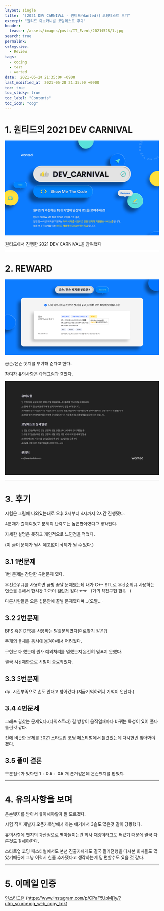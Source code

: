 ```yaml
---
layout: single
title:  "[2021 DEV CARNIVAL - 원티드(Wanted)] 코딩테스트 후기"
excerpt: "원티드 데브카니발 코딩테스트 후기"
header:
  teaser: /assets/images/posts/IT_Event/20210528/1.jpg
search: true
permalink:
categories: 
  - Review
tags:
  - coding
  - test
  - wanted
date:  2021-05-28 21:35:00 +0900
last_modified_at: 2021-05-28 21:35:00 +0900
toc: true
toc_sticky: true
toc_label: "Contents"
toc_icon: "cog"
---
```


# 1. 원티드의 2021 DEV CARNIVAL

![1번그림-메인](../../assets/images/posts/IT_Event/20210528/1.jpg)

원티드에서 진행한 2021 DEV CARNIVAL을 참여했다.

---

# 2. REWARD

![2번그림-reward](../../assets/images/posts/IT_Event/20210528/2.jpg)

금손/은손 뱃지를 부여해 준다고 한다.

참여자 유의사항은 아래그림과 같았다.

![3번그림-주의](../../assets/images/posts/IT_Event/20210528/3.jpg)

---

# 3. 후기

시험은 그림에 나와있는대로 오후 2시부터 4시까지 2시간 진행됐다.

4문제가 출제되었고 문제의 난이도는 높은편이였다고 생각된다.

자세한 설명은 못하고 개인적으로 느낀점을 적었다.

(이 글이 문제가 될시 예고없이 삭제가 될 수 있다.)

## 3.1 1번문제

1번 문제는 간단한 구현문제 였다.

우선순위큐를 사용하면 금방 끝날 문제였는데 내가 C++ STL로 우선순위큐 사용하는 연습을 못해서 한시간 가까이 걸린것 같다 ㅠㅠ...(거의 직접구현 한듯...)

다른사람들은 오분 십분안에 끝낼 문제였다며...(오열...)

## 3.2 2번문제

BFS 혹은 DFS를 사용하는 탈출문제였다(미로찾기 같은?)

두개의 물체를 동시에 옮겨야해서 어려웠다.

구현은 다 했는데 뭔가 예외처리를 덜했는지 온전히 맞추지 못했다.

결국 시간제한으로 시험이 종료되었다.

## 3.3 3번문제

dp. 시간부족으로 손도 안대고 넘어갔다.(지금기억하려니 기억이 안난다.)

## 3.4 4번문제

그래프 길찾는 문제였다.(다익스트라) 길 방향이 움직일때마다 바뀌는 특성이 있어 풀다 틀린것 같다. 

전에 비슷한 문제를 2021 스타트업 코딩 페스티벌에서 틀렸었는데 다시한번 찾아봐야겠다.


## 3.5 풀이 결론

부분점수가 있다면 1 + 0.5 + 0.5 개 푼거같은데 은손뱃지를 받았다.

---

# 4. 유의사항을 보며

은손뱃지를 받아서 좋아해야할지 잘 모르겠다. 

시험 직후 개발자 오픈카톡방에서 하는 얘기에서 3솔도 많은것 같아 당황했다.

유의사항에 뱃지의 가산점으로 받아들이는건 회사 재량이라고도 써있기 때문에 결국 다른것도 잘해야한다.

스타트업 코딩 페스티벌에서도 본선 진출자에게도 결국 필기전형을 다시본 회사들도 많았기때문에 그냥 이력서 한줄 추가됐다고 생각하는게 맘 편할수도 있을 것 같다.

---

# 5. 이메일 인증

[인스타그램](https://www.instagram.com/p/CPaF5UpMj1y/?utm_source=ig_web_copy_link) (https://www.instagram.com/p/CPaF5UpMj1y/?utm_source=ig_web_copy_link)
